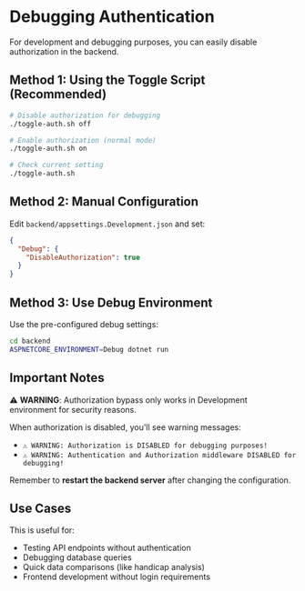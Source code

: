 # Debugging Authentication

For development and debugging purposes, you can easily disable authorization in the backend.

## Method 1: Using the Toggle Script (Recommended)

```bash
# Disable authorization for debugging
./toggle-auth.sh off

# Enable authorization (normal mode)
./toggle-auth.sh on

# Check current setting
./toggle-auth.sh
```

## Method 2: Manual Configuration

Edit `backend/appsettings.Development.json` and set:

```json
{
  "Debug": {
    "DisableAuthorization": true
  }
}
```

## Method 3: Use Debug Environment

Use the pre-configured debug settings:

```bash
cd backend
ASPNETCORE_ENVIRONMENT=Debug dotnet run
```

## Important Notes

⚠️ **WARNING**: Authorization bypass only works in Development environment for security reasons.

When authorization is disabled, you'll see warning messages:
- `⚠️ WARNING: Authorization is DISABLED for debugging purposes!`
- `⚠️ WARNING: Authentication and Authorization middleware DISABLED for debugging!`

Remember to **restart the backend server** after changing the configuration.

## Use Cases

This is useful for:
- Testing API endpoints without authentication
- Debugging database queries
- Quick data comparisons (like handicap analysis)
- Frontend development without login requirements
